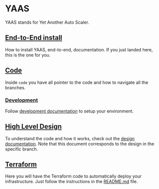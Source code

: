 # YAAS

YAAS stands for Yet Another Auto Scaler.

## [End-to-End install](./INSTALL.md)

How to install YAAS, end-to-end, documentation. If you just landed here, this is the one for you.

## [Code](./code)

Inside `code` you have all pointer to the code and how to navigate all the branches. 

### [Development](./DEVELOPMENT.md)

Follow [development documentation](./DEVELOPMENT.md) to setup your environment.

## [High Level Design](./DESIGN.md)

To understand the code and how it works, check out the [design documentation](./DESIGN.md).
Note that this document corresponds to the design in the specific branch.

## [Terraform](./terraform)

Here you will have the Terraform code to automatically deploy your infrastructure.
Just follow the instructions in the [README.md](./terraform/README.md) file.
